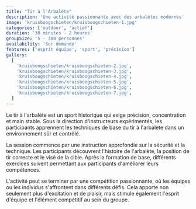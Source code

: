 ```yaml
---
title: "Tir à l'Arbalète"
description: 'Une activité passionnante avec des arbalètes modernes'
image: 'kruisboogschieten/kruisboogschieten-1.jpg'
categories: ['outdoor', 'actief']
duration: '30 minutes - 2 heures'
groupSize: '5 - 300 personnes'
availability: 'Sur demande'
features: ['esprit équipe', 'sport', 'précision']
gallery:
  [
    'kruisboogschieten/kruisboogschieten-2.jpg',
    'kruisboogschieten/kruisboogschieten-3.jpg',
    'kruisboogschieten/kruisboogschieten-4.jpg',
    'kruisboogschieten/kruisboogschieten-5.jpg',
    'kruisboogschieten/kruisboogschieten-6.jpg',
    'kruisboogschieten/kruisboogschieten-7.jpg',
  ]
---
```


Le tir à l'arbalète est un sport historique qui exige précision, concentration et main stable. Sous la direction d'instructeurs expérimentés, les participants apprennent les techniques de base du tir à l'arbalète dans un environnement sûr et contrôlé.

La session commence par une instruction approfondie sur la sécurité et la technique. Les participants découvrent l'histoire de l'arbalète, la position de tir correcte et le visé de la cible. Après la formation de base, différents exercices suivent permettant aux participants d'améliorer leurs compétences.

L'activité peut se terminer par une compétition passionnante, où les équipes ou les individus s'affrontent dans différents défis. Cela apporte non seulement plus d'excitation et de plaisir, mais stimule également l'esprit d'équipe et l'élément compétitif au sein du groupe.
